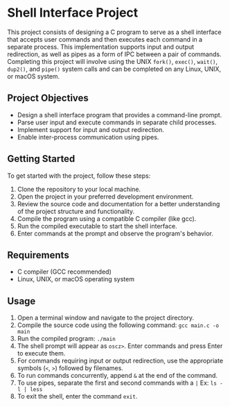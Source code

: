 # Shell Interface Project

This project consists of designing a C program to serve as a shell interface that accepts user commands and then
executes each command in a separate process. This implementation supports input and output redirection, as well as pipes
as a form of IPC between a pair of commands. Completing this project will involve using the
UNIX `fork()`, `exec()`, `wait()`, `dup2()`, and `pipe()` system calls and can be completed on any Linux, UNIX, or macOS
system.

## Project Objectives

- Design a shell interface program that provides a command-line prompt.
- Parse user input and execute commands in separate child processes.
- Implement support for input and output redirection.
- Enable inter-process communication using pipes.

## Getting Started

To get started with the project, follow these steps:

1. Clone the repository to your local machine.
2. Open the project in your preferred development environment.
3. Review the source code and documentation for a better understanding of the project structure and functionality.
4. Compile the program using a compatible C compiler (like gcc).
5. Run the compiled executable to start the shell interface.
6. Enter commands at the prompt and observe the program's behavior.

## Requirements

- C compiler (GCC recommended)
- Linux, UNIX, or macOS operating system

## Usage

1. Open a terminal window and navigate to the project directory.
2. Compile the source code using the following command: `gcc main.c -o main`
3. Run the compiled program: `./main`
4. The shell prompt will appear as `oscz>`. Enter commands and press Enter to execute them.
5. For commands requiring input or output redirection, use the appropriate symbols (`<`, `>`) followed by filenames.
6. To run commands concurrently, append `&` at the end of the command.
7. To use pipes, separate the first and second commands with a `|`   Ex: `ls -l | less`
8. To exit the shell, enter the command `exit`.

